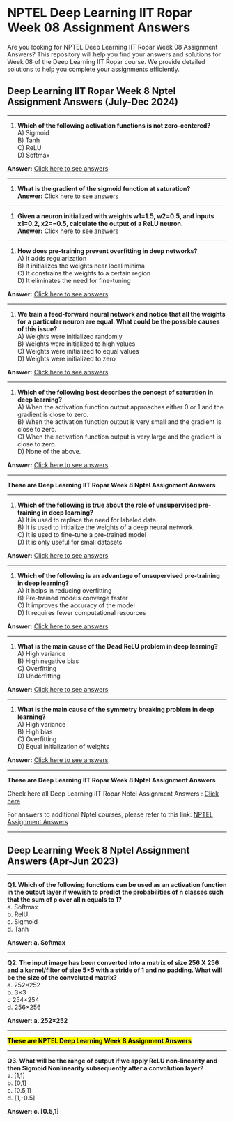 # NPTEL Deep Learning IIT Ropar Week 08 Assignment Answers

Are you looking for NPTEL Deep Learning IIT Ropar Week 08 Assignment Answers? This repository will help you find your answers and solutions for Week 08 of the Deep Learning IIT Ropar course. We provide detailed solutions to help you complete your assignments efficiently.

## Deep Learning IIT Ropar Week 8 Nptel Assignment Answers (July-Dec 2024)

* * *

1. **Which of the following activation functions is not zero-centered?**  
A) Sigmoid  
B) Tanh  
C) ReLU  
D) Softmax

**Answer:** [Click here to see answers](https://progiez.com/deep-learning-iit-ropar-week-8-nptel-assignment-answers)


* * *

1. **What is the gradient of the sigmoid function at saturation?**  
**Answer:** [Click here to see answers](https://progiez.com/deep-learning-iit-ropar-week-8-nptel-assignment-answers)

* * *

1. **Given a neuron initialized with weights w1=1.5, w2=0.5, and inputs x1=0.2, x2=−0.5, calculate the output of a ReLU neuron.**  
**Answer:** [Click here to see answers](https://progiez.com/deep-learning-iit-ropar-week-8-nptel-assignment-answers)

* * *

1. **How does pre-training prevent overfitting in deep networks?**  
A) It adds regularization  
B) It initializes the weights near local minima  
C) It constrains the weights to a certain region  
D) It eliminates the need for fine-tuning

**Answer:** [Click here to see answers](https://progiez.com/deep-learning-iit-ropar-week-8-nptel-assignment-answers)

* * *

1. **We train a feed-forward neural network and notice that all the weights for a particular neuron are equal. What could be the possible causes of this issue?**  
A) Weights were initialized randomly  
B) Weights were initialized to high values  
C) Weights were initialized to equal values  
D) Weights were initialized to zero

**Answer:** [Click here to see answers](https://progiez.com/deep-learning-iit-ropar-week-8-nptel-assignment-answers)

* * *

1. **Which of the following best describes the concept of saturation in deep learning?**  
A) When the activation function output approaches either 0 or 1 and the gradient is close to zero.  
B) When the activation function output is very small and the gradient is close to zero.  
C) When the activation function output is very large and the gradient is close to zero.  
D) None of the above.

**Answer:** [Click here to see answers](https://progiez.com/deep-learning-iit-ropar-week-8-nptel-assignment-answers)

* * *

**These are Deep Learning IIT Ropar Week 8 Nptel Assignment Answers**

* * *

1. **Which of the following is true about the role of unsupervised pre-training in deep learning?**  
A) It is used to replace the need for labeled data  
B) It is used to initialize the weights of a deep neural network  
C) It is used to fine-tune a pre-trained model  
D) It is only useful for small datasets

**Answer:** [Click here to see answers](https://progiez.com/deep-learning-iit-ropar-week-8-nptel-assignment-answers)

* * *

1. **Which of the following is an advantage of unsupervised pre-training in deep learning?**  
A) It helps in reducing overfitting  
B) Pre-trained models converge faster  
C) It improves the accuracy of the model  
D) It requires fewer computational resources

**Answer:** [Click here to see answers](https://progiez.com/deep-learning-iit-ropar-week-8-nptel-assignment-answers)

* * *

1. **What is the main cause of the Dead ReLU problem in deep learning?**  
A) High variance  
B) High negative bias  
C) Overfitting  
D) Underfitting

**Answer:** [Click here to see answers](https://progiez.com/deep-learning-iit-ropar-week-8-nptel-assignment-answers)

* * *

1. **What is the main cause of the symmetry breaking problem in deep learning?**  
A) High variance  
B) High bias  
C) Overfitting  
D) Equal initialization of weights

**Answer:** [Click here to see answers](https://progiez.com/deep-learning-iit-ropar-week-8-nptel-assignment-answers)

* * *

**These are Deep Learning IIT Ropar Week 8 Nptel Assignment Answers**

Check here all Deep Learning IIT Ropar Nptel Assignment Answers : [Click here](https://progiez.com/nptel-assignment-answers/soft-skills-development-assignment-answers)

For answers to additional Nptel courses, please refer to this link: [NPTEL Assignment Answers](https://progiez.com/nptel-assignment-answers)

* * *

## **Deep Learning Week 8 Nptel Assignment Answers** (Apr-Jun 2023)

* * *

**Q1. Which of the following functions can be used as an activation function in the output layer if wewish to predict the probabilities of n classes such that the sum of p over all n equals to 1?**  
a. Softmax  
b. RelU  
c. Sigmoid  
d. Tanh

**Answer: a. Softmax**

* * *

**Q2. The input image has been converted into a matrix of size 256 X 256 and a kernel/filter of size 5×5 with a stride of 1 and no padding. What will be the size of the convoluted matrix?**  
a. 252×252  
b. 3×3  
c 254×254  
d. 256×256

**Answer: a. 252×252**

* * *

**<mark>These are NPTEL Deep Learning Week 8 Assignment Answers</mark>**

* * *

**Q3. What will be the range of output if we apply ReLU non-linearity and then Sigmoid Nonlinearity subsequently after a convolution layer?**  
a. [1,1]  
b. [0,1]  
c. [0.5,1]  
d. [1,-0.5]

**Answer: c. [0.5,1]**
